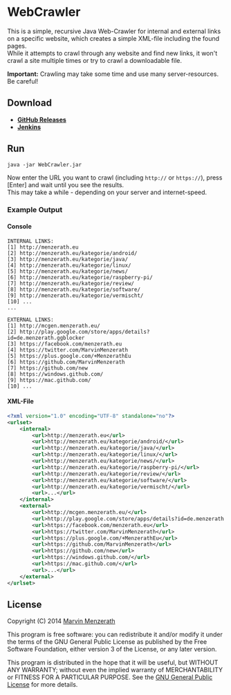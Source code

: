 # WebCrawler
This is a simple, recursive Java Web-Crawler for internal and external links on a specific website, which creates a simple XML-file including the found pages.  
While it attempts to crawl through any website and find new links, it won't crawl a site multiple times or try to crawl a downloadable file.

**Important:** Crawling may take some time and use many server-resources. Be careful!

## Download
* [**GitHub Releases**](https://github.com/MarvinMenzerath/WebCrawler/releases)
* [**Jenkins**](http://ci.menzerath.eu/job/WebCrawler/)

## Run
```
java -jar WebCrawler.jar
```

Now enter the URL you want to crawl (including `http://` or `https://`), press [Enter] and wait until you see the results.  
This may take a while - depending on your server and internet-speed.

### Example Output

#### Console
```
INTERNAL LINKS:
[1] http://menzerath.eu
[2] http://menzerath.eu/kategorie/android/
[3] http://menzerath.eu/kategorie/java/
[4] http://menzerath.eu/kategorie/linux/
[5] http://menzerath.eu/kategorie/news/
[6] http://menzerath.eu/kategorie/raspberry-pi/
[7] http://menzerath.eu/kategorie/review/
[8] http://menzerath.eu/kategorie/software/
[9] http://menzerath.eu/kategorie/vermischt/
[10] ...
...

EXTERNAL LINKS:
[1] http://mcgen.menzerath.eu/
[2] http://play.google.com/store/apps/details?id=de.menzerath.ggblocker
[3] https://facebook.com/menzerath.eu
[4] https://twitter.com/MarvinMenzerath
[5] https://plus.google.com/+MenzerathEu
[6] https://github.com/MarvinMenzerath
[7] https://github.com/new
[8] https://windows.github.com/
[9] https://mac.github.com/
[10] ...
```

#### XML-File
```xml
<?xml version="1.0" encoding="UTF-8" standalone="no"?>
<urlset>
    <internal>
        <url>http://menzerath.eu</url>
        <url>http://menzerath.eu/kategorie/android/</url>
        <url>http://menzerath.eu/kategorie/java/</url>
        <url>http://menzerath.eu/kategorie/linux/</url>
        <url>http://menzerath.eu/kategorie/news/</url>
        <url>http://menzerath.eu/kategorie/raspberry-pi/</url>
        <url>http://menzerath.eu/kategorie/review/</url>
        <url>http://menzerath.eu/kategorie/software/</url>
        <url>http://menzerath.eu/kategorie/vermischt/</url>
        <url>...</url>
    </internal>
    <external>
        <url>http://mcgen.menzerath.eu/</url>
        <url>http://play.google.com/store/apps/details?id=de.menzerath.ggblocker</url>
        <url>https://facebook.com/menzerath.eu</url>
        <url>https://twitter.com/MarvinMenzerath</url>
        <url>https://plus.google.com/+MenzerathEu</url>
        <url>https://github.com/MarvinMenzerath</url>
        <url>https://github.com/new</url>
        <url>https://windows.github.com/</url>
        <url>https://mac.github.com/</url>
        <url>...</url>
    </external>
</urlset>
```

## License
Copyright (C) 2014 [Marvin Menzerath](http://menzerath.eu)

This program is free software: you can redistribute it and/or modify it under the terms of the GNU General Public License as published by the Free Software Foundation, either version 3 of the License, or any later version.

This program is distributed in the hope that it will be useful, but WITHOUT ANY WARRANTY; without even the implied warranty of MERCHANTABILITY or FITNESS FOR A PARTICULAR PURPOSE. See the [GNU General Public License](https://github.com/MarvinMenzerath/WebCrawler/blob/master/LICENSE) for more details.